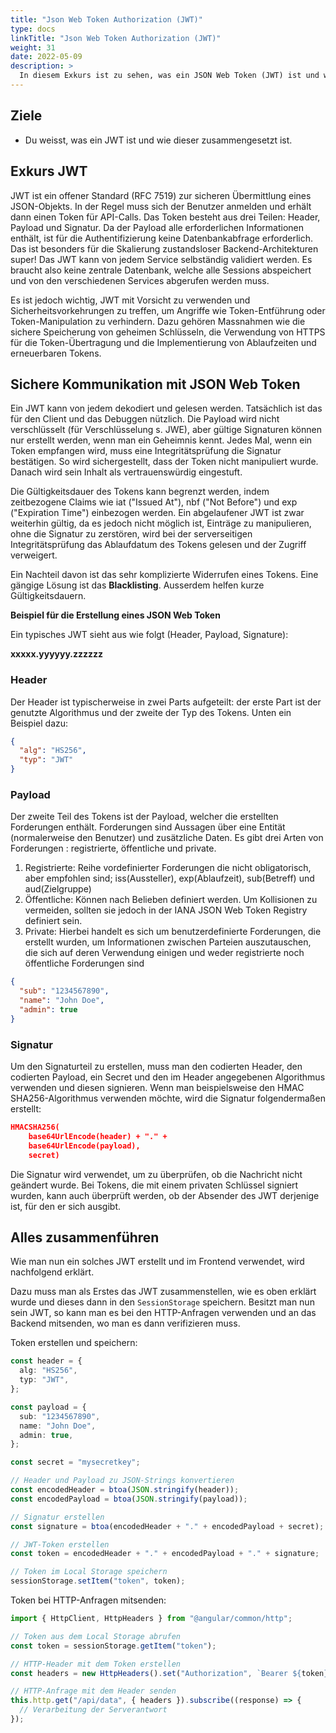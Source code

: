 ```yaml
---
title: "Json Web Token Authorization (JWT)"
type: docs
linkTitle: "Json Web Token Authorization (JWT)"
weight: 31
date: 2022-05-09
description: >
  In diesem Exkurs ist zu sehen, was ein JSON Web Token (JWT) ist und wie dieser funktioniert.
---
```


## Ziele

- Du weisst, was ein JWT ist und wie dieser zusammengesetzt ist.

## Exkurs JWT

JWT ist ein offener Standard (RFC 7519) zur sicheren Übermittlung eines JSON-Objekts. In der Regel muss sich der Benutzer anmelden und erhält dann einen Token für API-Calls. Das Token besteht aus drei Teilen: Header, Payload und Signatur. Da der Payload alle erforderlichen Informationen enthält, ist für die Authentifizierung keine Datenbankabfrage erforderlich. Das ist besonders für die Skalierung zustandsloser Backend-Architekturen super! Das JWT kann von jedem Service selbständig validiert werden. Es braucht also keine zentrale Datenbank, welche alle Sessions abspeichert und von den verschiedenen Services abgerufen werden muss.

Es ist jedoch wichtig, JWT mit Vorsicht zu verwenden und Sicherheitsvorkehrungen zu treffen, um Angriffe wie Token-Entführung oder Token-Manipulation zu verhindern. Dazu gehören Massnahmen wie die sichere Speicherung von geheimen Schlüsseln, die Verwendung von HTTPS für die Token-Übertragung und die Implementierung von Ablaufzeiten und erneuerbaren Tokens.

## Sichere Kommunikation mit JSON Web Token

Ein JWT kann von jedem dekodiert und gelesen werden. Tatsächlich ist das für den Client und das Debuggen nützlich. Die Payload wird nicht verschlüsselt (für Verschlüsselung s. JWE), aber gültige Signaturen können nur erstellt werden, wenn man ein Geheimnis kennt. Jedes Mal, wenn ein Token empfangen wird, muss eine Integritätsprüfung die Signatur bestätigen. So wird sichergestellt, dass der Token nicht manipuliert wurde. Danach wird sein Inhalt als vertrauenswürdig eingestuft.

Die Gültigkeitsdauer des Tokens kann begrenzt werden, indem zeitbezogene Claims wie iat ("Issued At"), nbf ("Not Before") und exp ("Expiration Time") einbezogen werden. Ein abgelaufener JWT ist zwar weiterhin gültig, da es jedoch nicht möglich ist, Einträge zu manipulieren, ohne die Signatur zu zerstören, wird bei der serverseitigen Integritätsprüfung das Ablaufdatum des Tokens gelesen und der Zugriff verweigert.

Ein Nachteil davon ist das sehr komplizierte Widerrufen eines Tokens. Eine gängige Lösung ist das **Blacklisting**. Ausserdem helfen kurze Gültigkeitsdauern.

**Beispiel für die Erstellung eines JSON Web Token**

Ein typisches JWT sieht aus wie folgt (Header, Payload, Signature):

**xxxxx.yyyyyy.zzzzzz**

### Header

Der Header ist typischerweise in zwei Parts aufgeteilt: der erste Part ist der genutzte Algorithmus und der zweite der Typ des Tokens. Unten ein Beispiel dazu:

```json
{
  "alg": "HS256",
  "typ": "JWT"
}
```

### Payload

Der zweite Teil des Tokens ist der Payload, welcher die erstellten Forderungen enthält. Forderungen sind Aussagen über eine Entität (normalerweise den Benutzer) und zusätzliche Daten. Es gibt drei Arten von Forderungen : registrierte, öffentliche und private.

1. Registrierte: Reihe vordefinierter Forderungen die nicht obligatorisch, aber empfohlen sind; iss(Aussteller), exp(Ablaufzeit), sub(Betreff) und aud(Zielgruppe)
2. Öffentliche: Können nach Belieben definiert werden. Um Kollisionen zu vermeiden, sollten sie jedoch in der IANA JSON Web Token Registry definiert sein.
3. Private: Hierbei handelt es sich um benutzerdefinierte Forderungen, die erstellt wurden, um Informationen zwischen Parteien auszutauschen, die sich auf deren Verwendung einigen und weder registrierte noch öffentliche Forderungen sind

```json
{
  "sub": "1234567890",
  "name": "John Doe",
  "admin": true
}
```

### Signatur

Um den Signaturteil zu erstellen, muss man den codierten Header, den codierten Payload, ein Secret und den im Header angegebenen Algorithmus verwenden und diesen signieren.
Wenn man beispielsweise den HMAC SHA256-Algorithmus verwenden möchte, wird die Signatur folgendermaßen erstellt:

```json
HMACSHA256(
    base64UrlEncode(header) + "." +
    base64UrlEncode(payload),
    secret)
```

Die Signatur wird verwendet, um zu überprüfen, ob die Nachricht nicht geändert wurde. Bei Tokens, die mit einem privaten Schlüssel signiert wurden, kann auch überprüft werden, ob der Absender des JWT derjenige ist, für den er sich ausgibt.

## Alles zusammenführen

Wie man nun ein solches JWT erstellt und im Frontend verwendet, wird nachfolgend erklärt.

Dazu muss man als Erstes das JWT zusammenstellen, wie es oben erklärt wurde und dieses dann in den `SessionStorage` speichern. Besitzt man nun sein JWT, so kann man es bei den HTTP-Anfragen verwenden und an das Backend mitsenden, wo man es dann verifizieren muss.

Token erstellen und speichern:

```typescript
const header = {
  alg: "HS256",
  typ: "JWT",
};

const payload = {
  sub: "1234567890",
  name: "John Doe",
  admin: true,
};

const secret = "mysecretkey";

// Header und Payload zu JSON-Strings konvertieren
const encodedHeader = btoa(JSON.stringify(header));
const encodedPayload = btoa(JSON.stringify(payload));

// Signatur erstellen
const signature = btoa(encodedHeader + "." + encodedPayload + secret);

// JWT-Token erstellen
const token = encodedHeader + "." + encodedPayload + "." + signature;

// Token im Local Storage speichern
sessionStorage.setItem("token", token);
```

Token bei HTTP-Anfragen mitsenden:

```typescript
import { HttpClient, HttpHeaders } from "@angular/common/http";

// Token aus dem Local Storage abrufen
const token = sessionStorage.getItem("token");

// HTTP-Header mit dem Token erstellen
const headers = new HttpHeaders().set("Authorization", `Bearer ${token}`);

// HTTP-Anfrage mit dem Header senden
this.http.get("/api/data", { headers }).subscribe((response) => {
  // Verarbeitung der Serverantwort
});
```
